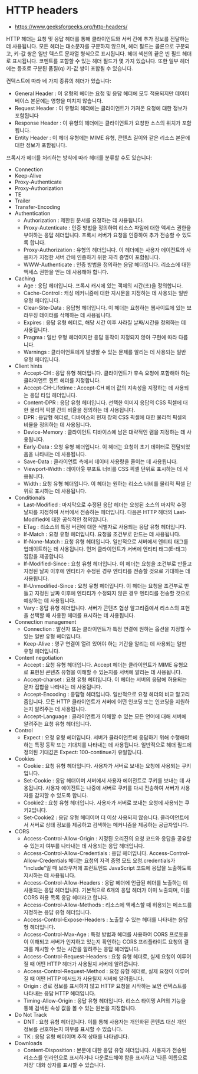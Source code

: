# HTTP headers
- https://www.geeksforgeeks.org/http-headers/

HTTP 헤더는 요청 및 응답 헤더를 통해 클라이언트와 서버 간에 추가 정보를 전달하는 데 사용됩니다. 모든 헤더는 대소문자를 구분하지 않으며, 헤더 필드는 콜론으로 구분되고, 키-값 쌍은 일반 텍스트 문자열 형식으로 표시됩니다. 헤더 섹션의 끝은 빈 필드 헤더로 표시됩니다. 코멘트를 포함할 수 있는 헤더 필드가 몇 가지 있습니다. 또한 일부 헤더에는 등호로 구분된 품질(q) 키-값 쌍이 포함될 수 있습니다.

컨텍스트에 따라 네 가지 종류의 헤더가 있습니다:
- General Header : 이 유형의 헤더는 요청 및 응답 헤더에 모두 적용되지만 데이터베이스 본문에는 영향을 미치지 않습니다.
- Request Header : 이 유형의 헤더에는 클라이언트가 가져온 요청에 대한 정보가 포함됩니다
- Response Header : 이 유형의 헤더에는 클라이언트가 요청한 소스의 위치가 포함됩니다.
- Entity Header : 이 헤더 유형에는 MIME 유형, 콘텐츠 길이와 같은 리소스 본문에 대한 정보가 포함됩니다.

프록시가 헤더를 처리하는 방식에 따라 헤더를 분류할 수도 있습니다:
- Connection
- Keep-Alive
- Proxy-Authenticate
- Proxy-Authorization
- TE
- Trailer
- Transfer-Encoding
- Authentication 
    - Authorization : 제한된 문서를 요청하는 데 사용됩니다.
    - Proxy-Autenticate : 인증 방법을 정의하여 리소스 파일에 대한 액세스 권한을 부여하는 응답 헤더입니다. 프록시 서버가 요청을 인증하여 추가 전송할 수 있도록 합니다.
    - Proxy-Authorization : 유형의 헤더입니다. 이 헤더에는 사용자 에이전트와 사용자가 지정한 서버 간에 인증하기 위한 자격 증명이 포함됩니다.
    - WWW-Authenticate : 인증 방법을 정의하는 응답 헤더입니다. 리소스에 대한 액세스 권한을 얻는 데 사용해야 합니다.
- Caching
    - Age : 응답 헤더입니다. 프록시 캐시에 있는 객체의 시간(초)을 정의합니다.
    - Cache-Control : 캐싱 메커니즘에 대한 지시문을 지정하는 데 사용되는 일반 유형 헤더입니다.
    - Clear-Site-Data : 응답형 헤더입니다. 이 헤더는 요청하는 웹사이트에 있는 브라우징 데이터를 삭제하는 데 사용됩니다.
    - Expires : 응답 유형 헤더로, 해당 시간 이후 사라질 날짜/시간을 정의하는 데 사용됩니다.
    - Pragma : 일반 유형 헤더이지만 응답 동작이 지정되지 않아 구현에 따라 다릅니다.
    - Warnings : 클라이언트에게 발생할 수 있는 문제를 알리는 데 사용되는 일반 유형 헤더입니다.
- Client hints
    - Accept-CH : 응답 유형 헤더입니다. 클라이언트가 후속 요청에 포함해야 하는 클라이언트 힌트 헤더를 지정합니다.
    - Accept-CH-Lifetime : Accept-CH 헤더 값의 지속성을 지정하는 데 사용되는 응답 타입 헤더입니다.
    - Content-DPR : 응답 유형 헤더입니다. 선택한 이미지 응답의 CSS 픽셀에 대한 물리적 픽셀 간의 비율을 정의하는 데 사용됩니다.
    - DPR : 응답형 헤더로, 디바이스의 현재 창의 CSS 픽셀에 대한 물리적 픽셀의 비율을 정의하는 데 사용됩니다.
    - Device-Memory : 클라이언트 디바이스에 남은 대략적인 램을 지정하는 데 사용됩니다.
    - Early-Data : 요청 유형 헤더입니다. 이 헤더는 요청이 초기 데이터로 전달되었음을 나타내는 데 사용됩니다.
    - Save-Data : 클라이언트 측에서 데이터 사용량을 줄이는 데 사용됩니다.
    - Viewport-Width : 레이아웃 뷰포트 너비를 CSS 픽셀 단위로 표시하는 데 사용됩니다.
    - Width : 요청 유형 헤더입니다. 이 헤더는 원하는 리소스 너비를 물리적 픽셀 단위로 표시하는 데 사용됩니다.
- Conditionals
    - Last-Modified : 마지막으로 수정된 응답 헤더는 요청된 소스의 마지막 수정 날짜를 지정하여 서버에서 전송하는 헤더입니다. 다음은 HTTP 헤더의 Last-Modified에 대한 공식적인 정의입니다.
    - ETag : 리소스의 특정 버전에 대한 식별자로 사용되는 응답 유형 헤더입니다.
    - If-Match : 요청 유형 헤더입니다. 요청을 조건부로 만드는 데 사용됩니다.
    - If-None-Match : 요청 유형 헤더입니다. 일반적으로 서버에서 엔티티 태그를 업데이트하는 데 사용됩니다. 먼저 클라이언트가 서버에 엔티티 태그(E-태그) 집합을 제공합니다.
    - If-Modified-Since : 요청 유형 헤더입니다. 이 헤더는 요청을 조건부로 만들고 지정된 날짜 이후에 엔티티가 수정된 경우 엔티티를 전송할 것으로 기대하는 데 사용됩니다.
    - If-Unmodified-Since : 요청 유형 헤더입니다. 이 헤더는 요청을 조건부로 만들고 지정된 날짜 이후에 엔티티가 수정되지 않은 경우 엔티티를 전송할 것으로 예상하는 데 사용됩니다.
    - Vary : 응답 유형 헤더입니다. 서버가 콘텐츠 협상 알고리즘에서 리소스의 표현을 선택할 때 사용한 헤더를 표시하는 데 사용됩니다.
- Connection management
    - Connection : 발신자 또는 클라이언트가 특정 연결에 원하는 옵션을 지정할 수 있는 일반 유형 헤더입니다.
    - Keep-Alive : 영구 연결이 열려 있어야 하는 기간을 알리는 데 사용되는 일반 유형 헤더입니다.
- Content negotiation 
    - Accept : 요청 유형 헤더입니다. Accept 헤더는 클라이언트가 MIME 유형으로 표현된 콘텐츠 유형을 이해할 수 있는지를 서버에 알리는 데 사용됩니다.
    - Accept-charset : 요청 유형 헤더입니다. 이 헤더는 서버의 응답에 허용되는 문자 집합을 나타내는 데 사용됩니다.
    - Accept-Encoding : 응답형 헤더입니다. 일반적으로 요청 헤더의 비교 알고리즘입니다. 모든 HTTP 클라이언트가 서버에 어떤 인코딩 또는 인코딩을 지원하는지 알려주는 데 사용됩니다.
    - Accept-Language : 클라이언트가 이해할 수 있는 모든 언어에 대해 서버에 알려주는 요청 유형 헤더입니다.
- Control
    - Expect : 요청 유형 헤더입니다. 서버가 클라이언트에 응답하기 위해 수행해야 하는 특정 동작 또는 기대치를 나타내는 데 사용됩니다. 일반적으로 헤더 필드에 정의된 기대값은 Expect: 100-continue가 유일합니다.
- Cookies
    - Cookie : 요청 유형 헤더입니다. 사용자가 서버로 보내는 요청에 사용되는 쿠키입니다.
    - Set-Cookie : 응답 헤더이며 서버에서 사용자 에이전트로 쿠키를 보내는 데 사용됩니다. 사용자 에이전트는 나중에 서버로 쿠키를 다시 전송하여 서버가 사용자를 감지할 수 있도록 합니다.
    - Cookie2 : 요청 유형 헤더입니다. 사용자가 서버로 보내는 요청에 사용되는 쿠키2입니다.
    - Set-Cookie2 : 응답 유형 헤더이며 더 이상 사용되지 않습니다. 클라이언트에서 서버로 상태 정보를 제공하고 검색하는 메커니즘을 제공하는 공급자입니다.
- CORS
    - Access-Control-Allow-Origin : 지정된 오리진의 요청 코드와 응답을 공유할 수 있는지 여부를 나타내는 데 사용되는 응답 헤더입니다.
    - Access-Control-Allow-Credentials : 응답 헤더입니다. Access-Control-Allow-Credentials 헤더는 요청의 자격 증명 모드 요청.credentials가 "include"일 때 브라우저에 프런트엔드 JavaScript 코드에 응답을 노출하도록 지시하는 데 사용됩니다.
    - Access-Control-Allow-Headers : 응답 헤더에 언급된 헤더를 노출하는 데 사용되는 응답 헤더입니다. 기본적으로 6개의 응답 헤더가 이미 노출되며, 이를 CORS 허용 목록 응답 헤더라고 합니다.
    - Access-Control-Allow-Methods : 리소스에 액세스할 때 허용되는 메소드를 지정하는 응답 유형 헤더입니다.
    - Access-Control-Expose-Headers : 노출할 수 있는 헤더를 나타내는 응답형 헤더입니다.
    - Access-Control-Max-Age : 특정 방법과 헤더를 사용하여 CORS 프로토콜이 이해되고 서버가 인지하고 있는지 확인하는 CORS 프리플라이트 요청의 결과를 캐시할 수 있는 시간을 알려주는 응답 헤더입니다.
    - Access-Control-Request-Headers : 요청 유형 헤더로, 실제 요청이 이루어질 때 어떤 HTTP 헤더가 사용될지 서버에 알려줍니다.
    - Access-Control-Request-Method : 요청 유형 헤더로, 실제 요청이 이루어질 때 어떤 HTTP 메서드가 사용될지 서버에 알려줍니다.
    - Origin : 경로 정보를 표시하지 않고 HTTP 요청을 시작하는 보안 컨텍스트를 나타내는 응답 HTTP 헤더입니다.
    - Timing-Allow-Origin : 응답 유형 헤더입니다. 리소스 타이밍 API의 기능을 통해 검색된 속성 값을 볼 수 있는 원본을 지정합니다.
- Do Not Track
    - DNT : 요청 유형 헤더입니다. 이를 통해 사용자는 개인화된 콘텐츠 대신 개인 정보를 선호하는지 여부를 표시할 수 있습니다.
    - TK : 응답 유형 헤더이며 추적 상태를 나타냅니다.
- Downloads
    - Content-Disposition : 본문에 대한 응답 유형 헤더입니다. 사용자가 전송된 리소스를 인라인으로 표시하거나 다운로드해야 함을 표시하고 '다른 이름으로 저장' 대화 상자를 표시할 수 있습니다.
